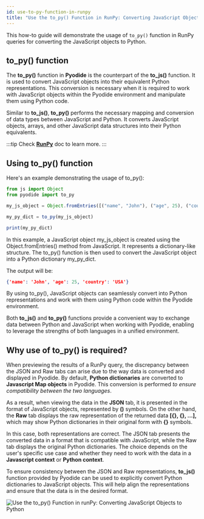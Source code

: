 ```yaml
---
id: use-to-py-function-in-runpy
title: "Use the to_py() Function in RunPy: Converting JavaScript Objects to Python"
---
```


This how-to guide will demonstrate the usage of `to_py()` function in RunPy queries for converting the JavaScript objects to Python.

## to_py() function

The **to_py()** function in **Pyodide** is the counterpart of the **to_js()** function. It is used to convert JavaScript objects into their equivalent Python representations. This conversion is necessary when it is required to work with JavaScript objects within the Pyodide environment and manipulate them using Python code.

Similar to **to_js()**, **to_py()** performs the necessary mapping and conversion of data types between JavaScript and Python. It converts JavaScript objects, arrays, and other JavaScript data structures into their Python equivalents.

:::tip
Check **[RunPy](/docs/data-sources/run-py)** doc to learn more.
:::

## Using to_py() function

Here's an example demonstrating the usage of to_py():

```js
from js import Object
from pyodide import to_py

my_js_object = Object.fromEntries([("name", "John"), ("age", 25), ("country", "USA")])

my_py_dict = to_py(my_js_object)

print(my_py_dict)
```

In this example, a JavaScript object my_js_object is created using the Object.fromEntries() method from JavaScript. It represents a dictionary-like structure. The to_py() function is then used to convert the JavaScript object into a Python dictionary my_py_dict.

The output will be:
```json
{'name': 'John', 'age': 25, 'country': 'USA'}
```

By using to_py(), JavaScript objects can seamlessly convert into Python representations and work with them using Python code within the Pyodide environment.

Both **to_js()** and **to_py()** functions provide a convenient way to exchange data between Python and JavaScript when working with Pyodide, enabling to leverage the strengths of both languages in a unified environment.

## Why use of to_py() is required?

When previewing the results of a RunPy query, the discrepancy between the JSON and Raw tabs can arise due to the way data is converted and displayed in Pyodide. By default, **Python dictionaries** are converted to **Javascript Map objects** in Pyodide. This conversion is performed *to ensure compatibility between the two languages*.

As a result, when viewing the data in the **JSON** tab, it is presented in the format of JavaScript objects, represented by **()** symbols. On the other hand, the **Raw** tab displays the raw representation of the returned data **[{}, {}, ...],** which may show Python dictionaries in their original form with **{}** symbols.

In this case, both representations are correct. The JSON tab presents the converted data in a format that is compatible with JavaScript, while the Raw tab displays the original Python dictionaries. The choice depends on the user's specific use case and whether they need to work with the data in a **Javascript context** or **Python context**.

To ensure consistency between the JSON and Raw representations, **to_js()** function provided by Pyodide can be used to explicitly convert Python dictionaries to JavaScript objects. This will help align the representations and ensure that the data is in the desired format.

<div style={{textAlign: 'center'}}>

<img className="screenshot-full" src="/img/how-to/to_py/to_py.gif" alt="Use the to_py() Function in runPy: Converting JavaScript Objects to Python" />

</div>